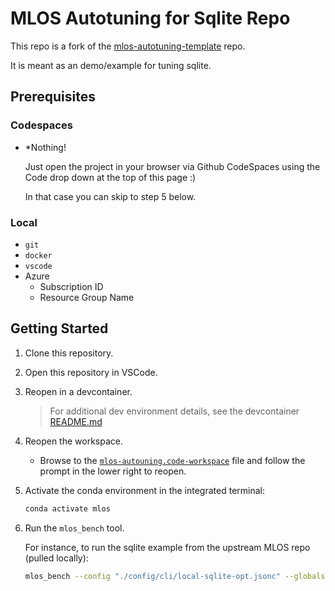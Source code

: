 # MLOS Autotuning for Sqlite Repo

This repo is a fork of the [mlos-autotuning-template](https://msgsl.visualstudio.com/MLOS/_git/mlos-autotuning-template) repo.

It is meant as an demo/example for tuning sqlite.

## Prerequisites

### Codespaces

- *Nothing!

  Just open the project in your browser via Github CodeSpaces using the Code drop down at the top of this page :)

  In that case you can skip to step 5 below.

### Local

- `git`
- `docker`
- `vscode`
- Azure
  - Subscription ID
  - Resource Group Name

## Getting Started

1. Clone this repository.
2. Open this repository in VSCode.
3. Reopen in a devcontainer.

    > For additional dev environment details, see the devcontainer [README.md](.devcontainer/README.md)

4. Reopen the workspace.

    - Browse to the [`mlos-autouning.code-workspace`](./mlos-autotuning.code-workspace) file and follow the prompt in the lower right to reopen.

5. Activate the conda environment in the integrated terminal:

    ```sh
    conda activate mlos
    ```

6. Run the `mlos_bench` tool.

    For instance, to run the sqlite example from the upstream MLOS repo (pulled locally):

    ```sh
    mlos_bench --config "./config/cli/local-sqlite-opt.jsonc" --globals "./config/experiments/experiment-sqlite-tpcc.jsonc" --max_iterations 10
    ```
